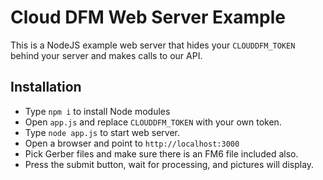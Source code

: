 # Cloud DFM Web Server Example
This is a NodeJS example web server that hides your `CLOUDDFM_TOKEN` behind your server
and makes calls to our API.

## Installation
* Type `npm i` to install Node modules
* Open `app.js` and replace `CLOUDDFM_TOKEN` with your own token.
* Type `node app.js` to start web server.
* Open a browser and point to `http://localhost:3000`
* Pick Gerber files and make sure there is an FM6 file included also.
* Press the submit button, wait for processing, and pictures will display.
